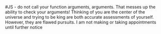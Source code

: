
#JS - do not call your function arguments, arguments. That messes up the ability to check your arguments!
Thinking of you are the center of the universe and trying to be king are both accurate assessments of yourself. However, they are flawed pursuits.
I am not making or taking appointments until further notice